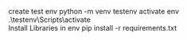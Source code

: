 create test env
python -m venv testenv 
activate env
.\testenv\Scripts\activate   
Install Libraries in env 
pip install -r requirements.txt
